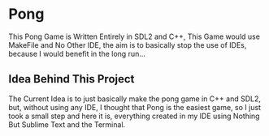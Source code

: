 # Pong
This Pong Game is Written Entirely in SDL2 and C++, This Game would use MakeFile and No Other IDE, the aim is to basically stop the use of IDEs, because I would benefit in the long run...

## Idea Behind This Project
The Current Idea is to just basically make the pong game in C++ and SDL2, but, without using any IDE, I thought that Pong is the easiest game, so I just took a small step and here it is, everything created in my IDE using Nothing But Sublime Text and the Terminal.